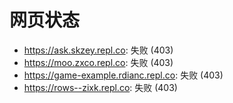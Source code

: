 # 网页状态
- https://ask.skzey.repl.co: 失败 (403)
- https://moo.zxco.repl.co: 失败 (403)
- https://game-example.rdianc.repl.co: 失败 (403)
- https://rows--zixk.repl.co: 失败 (403)
